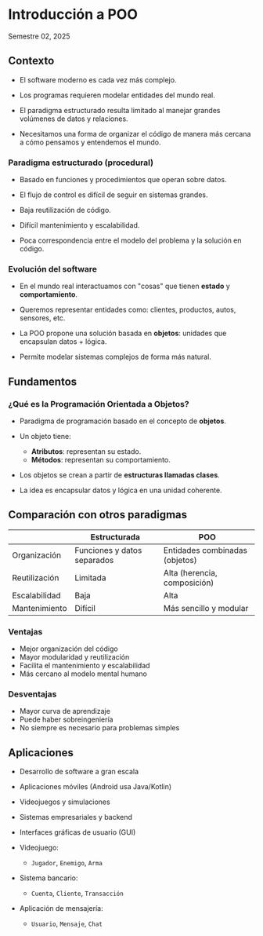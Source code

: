 # Introducción a POO
Semestre 02, 2025



## Contexto


- El software moderno es cada vez más complejo.


- Los programas requieren modelar entidades del mundo real.


- El paradigma estructurado resulta limitado al manejar grandes volúmenes de datos y relaciones.


- Necesitamos una forma de organizar el código de manera más cercana a cómo pensamos y entendemos el mundo.



### Paradigma estructurado (procedural)


- Basado en funciones y procedimientos que operan sobre datos.


- El flujo de control es difícil de seguir en sistemas grandes.


- Baja reutilización de código.


- Difícil mantenimiento y escalabilidad.


- Poca correspondencia entre el modelo del problema y la solución en código.



### Evolución del software


- En el mundo real interactuamos con "cosas" que tienen **estado** y **comportamiento**.


- Queremos representar entidades como: clientes, productos, autos, sensores, etc.


- La POO propone una solución basada en **objetos**: unidades que encapsulan datos + lógica.


- Permite modelar sistemas complejos de forma más natural.



## Fundamentos


### ¿Qué es la Programación Orientada a Objetos?

- Paradigma de programación basado en el concepto de **objetos**.


- Un objeto tiene:
  - **Atributos**: representan su estado.
  - **Métodos**: representan su comportamiento.


- Los objetos se crean a partir de **estructuras llamadas clases**.


- La idea es encapsular datos y lógica en una unidad coherente.



## Comparación con otros paradigmas


|         | Estructurada | POO |
|-----------------------|---------------------------|----------------------------------|
| Organización          | Funciones y datos separados | Entidades combinadas (objetos) |
| Reutilización         | Limitada                   | Alta (herencia, composición)     |
| Escalabilidad         | Baja                       | Alta                             |
| Mantenimiento         | Difícil                    | Más sencillo y modular           |



### Ventajas


- Mejor organización del código
- Mayor modularidad y reutilización
- Facilita el mantenimiento y escalabilidad
- Más cercano al modelo mental humano



### Desventajas


- Mayor curva de aprendizaje
- Puede haber sobreingeniería
- No siempre es necesario para problemas simples



## Aplicaciones


- Desarrollo de software a gran escala
- Aplicaciones móviles (Android usa Java/Kotlin)
- Videojuegos y simulaciones
- Sistemas empresariales y backend
- Interfaces gráficas de usuario (GUI)


- Videojuego:
  - `Jugador`, `Enemigo`, `Arma`


- Sistema bancario:
  - `Cuenta`, `Cliente`, `Transacción`


- Aplicación de mensajería:
  - `Usuario`, `Mensaje`, `Chat`